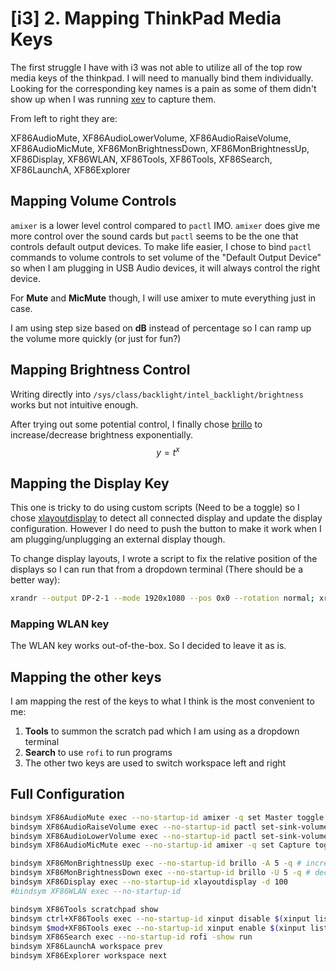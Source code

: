# [i3] 2. Mapping ThinkPad Media Keys

The first struggle I have with i3 was not able to utilize all of the top row media keys of the thinkpad. I will need to manually bind them individually. Looking for the corresponding key names is a pain as some of them didn't show up when I was running [xev](https://www.x.org/releases/X11R7.7/doc/man/man1/xev.1.xhtml) to capture them.

From left to right they are:

XF86AudioMute, XF86AudioLowerVolume, XF86AudioRaiseVolume, XF86AudioMicMute, XF86MonBrightnessDown, XF86MonBrightnessUp, XF86Display, XF86WLAN, XF86Tools, XF86Tools, XF86Search, XF86LaunchA, XF86Explorer

## Mapping Volume Controls

`amixer` is a lower level control compared to `pactl` IMO. `amixer` does give me more control over the sound cards but `pactl` seems to be the one that controls default output devices. To make life easier, I chose to bind `pactl` commands to volume controls to set volume of the "Default Output Device" so when I am plugging in USB Audio devices, it will always control the right device.

For **Mute** and **MicMute** though, I will use amixer to mute everything just in case.

I am using step size based on **dB** instead of percentage so I can ramp up the volume more quickly (or just for fun?)

## Mapping Brightness Control

Writing directly into `/sys/class/backlight/intel_backlight/brightness` works but not intuitive enough.

After trying out some potential control, I finally chose [brillo](https://gitlab.com/cameronnemo/brillo) to increase/decrease brightness exponentially.
$$
y = t^x
$$

## Mapping the Display Key

This one is tricky to do using custom scripts (Need to be a toggle) so I chose [xlayoutdisplay](https://github.com/alex-courtis/xlayoutdisplay) to detect all connected display and update the display configuration. However I do need to push the button to make it work when I am plugging/unplugging an external display though.

To change display layouts, I wrote a script to fix the relative position of the displays so I can run that from a dropdown terminal (There should be a better way):

```bash
xrandr --output DP-2-1 --mode 1920x1080 --pos 0x0 --rotation normal; xrandr --output eDP-1 --mode 1920x1080 --pos 0x1080 --rotation normal
```

### Mapping WLAN key

The WLAN key works out-of-the-box. So I decided to leave it as is.

## Mapping the other keys

I am mapping the rest of the keys to what I think is the most convenient to me:

1. **Tools** to summon the scratch pad which I am using as a dropdown terminal
2. **Search** to use `rofi` to run programs
3. The other two keys are used to switch workspace left and right

## Full Configuration

```bash
bindsym XF86AudioMute exec --no-startup-id amixer -q set Master toggle
bindsym XF86AudioRaiseVolume exec --no-startup-id pactl set-sink-volume $(pacmd info | grep "Default sink name" | cut -d ":" -f2- | xargs) +2dB
bindsym XF86AudioLowerVolume exec --no-startup-id pactl set-sink-volume $(pacmd info | grep "Default sink name" | cut -d ":" -f2- | xargs) -2dB
bindsym XF86AudioMicMute exec --no-startup-id amixer -q set Capture toggle

bindsym XF86MonBrightnessUp exec --no-startup-id brillo -A 5 -q # increase screen brightness
bindsym XF86MonBrightnessDown exec --no-startup-id brillo -U 5 -q # decrease screen brightness
bindsym XF86Display exec --no-startup-id xlayoutdisplay -d 100
#bindsym XF86WLAN exec --no-startup-id

bindsym XF86Tools scratchpad show 
bindsym ctrl+XF86Tools exec --no-startup-id xinput disable $(xinput list | grep Synaptics | awk '{print $5}' | cut -c 4-)
bindsym $mod+XF86Tools exec --no-startup-id xinput enable $(xinput list | grep Synaptics | awk '{print $5}' | cut -c 4-)
bindsym XF86Search exec --no-startup-id rofi -show run
bindsym XF86LaunchA workspace prev
bindsym XF86Explorer workspace next
```

